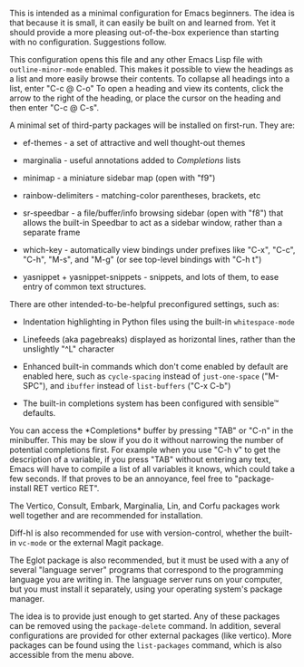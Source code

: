 This is intended as a minimal configuration for Emacs beginners.
The idea is that because it is small, it can easily be built on and
learned from.  Yet it should provide a more pleasing out-of-the-box
experience than starting with no configuration.  Suggestions follow.

This configuration opens this file and any other Emacs Lisp file
with `outline-minor-mode` enabled.  This makes it possible to view
the headings as a list and more easily browse their contents.  To
collapse all headings into a list, enter "C-c @ C-o" To open a
heading and view its contents, click the arrow to the right of the
heading, or place the cursor on the heading and then enter "C-c @
C-s".

A minimal set of third-party packages will be installed on
first-run.  They are:

* ef-themes - a set of attractive and well thought-out themes

* marginalia - useful annotations added to *Completions* lists

* minimap - a miniature sidebar map (open with "f9")

* rainbow-delimiters - matching-color parentheses, brackets, etc

* sr-speedbar - a file/buffer/info browsing sidebar (open with
  "f8") that allows the built-in Speedbar to act as a sidebar
  window, rather than a separate frame

* which-key - automatically view bindings under prefixes like "C-x",
  "C-c", "C-h", "M-s", and "M-g" (or see top-level bindings with "C-h t")
  
* yasnippet + yasnippet-snippets - snippets, and lots of them, to
  ease entry of common text structures.

There are other intended-to-be-helpful preconfigured settings, such
as:

* Indentation highlighting in Python files using the built-in
`whitespace-mode`

* Linefeeds (aka pagebreaks) displayed as horizontal lines, rather
  than the unslightly "^L" character

* Enhanced built-in commands which don't come enabled by default
  are enabled here, such as `cycle-spacing` instead of
  `just-one-space` ("M-SPC"), and `ibuffer` instead of
  `list-buffers` ("C-x C-b")

* The built-in completions system has been configured with
  sensible™ defaults.
  
You can access the \*Completions\* buffer by pressing "TAB" or
"C-n" in the minibuffer.  This may be slow if you do it without
narrowing the number of potential completions first.  For example
when you use "C-h v" to get the description of a variable, if you
press "TAB" without entering any text, Emacs will have to compile
a list of all variables it knows, which could take a few seconds.
If that proves to be an annoyance, feel free to "package-install
RET vertico RET".

The Vertico, Consult, Embark, Marginalia, Lin, and Corfu packages
work well together and are recommended for installation.

Diff-hl is also recommended for use with version-control, whether
the built-in `vc-mode` or the external Magit package.

The Eglot package is also recommended, but it must be used with a
any of several "language server" programs that correspond to the
programming language you are writing in.  The language server
runs on your computer, but you must install it separately, using
your operating system's package manager.

The idea is to provide just enough to get started.  Any of these
packages can be removed using the `package-delete` command.  In
addition, several configurations are provided for other external
packages (like vertico).  More packages can be found using the
`list-packages` command, which is also accessible from the menu
above.
